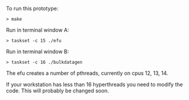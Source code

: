 

To run this prototype:

`> make`


Run in terminal window A:

`> taskset -c 15 ./efu`

Run in terminal window B:

`> taskset -c 16 ./bulkdatagen`

The efu creates a number of pthreads, currently on cpus 12, 13, 14.

If your workstation has less than 16 hyperthreads you need to modify
the code. This will probably be changed soon.
